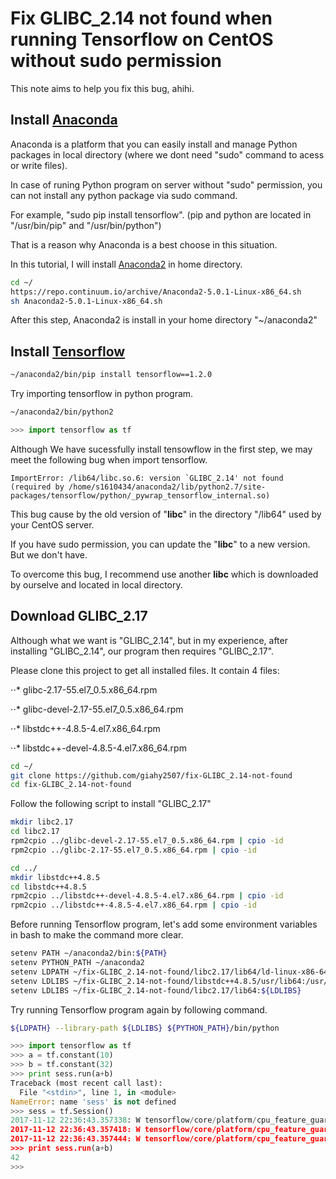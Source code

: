 # Fix GLIBC_2.14 not found when running Tensorflow on CentOS without sudo permission
This note aims to help you fix this bug, ahihi.

## Install [Anaconda](https://www.anaconda.com)
Anaconda is a platform that you can easily install and manage Python packages in local directory (where we dont need "sudo" command to acess or write files).

In case of runing Python program on server without "sudo" permission, you can not install any python package via sudo command.

For example, "sudo pip install tensorflow". (pip and python are located in "/usr/bin/pip" and "/usr/bin/python")

That is a reason why Anaconda is a best choose in this situation.

In this tutorial, I will install [Anaconda2](https://www.anaconda.com/download/#linux) in home directory.

```bash
cd ~/
https://repo.continuum.io/archive/Anaconda2-5.0.1-Linux-x86_64.sh
sh Anaconda2-5.0.1-Linux-x86_64.sh
```

After this step, Anaconda2 is install in your home directory "~/anaconda2"

## Install [Tensorflow](https://www.tensorflow.org/)
```bash
~/anaconda2/bin/pip install tensorflow==1.2.0
```

Try importing tensorflow in python program.
```bash
~/anaconda2/bin/python2
```

```python
>>> import tensorflow as tf
```
Although We have sucessfully install tensowflow in the first step, we may meet the following bug when import tensorflow.

```
ImportError: /lib64/libc.so.6: version `GLIBC_2.14' not found (required by /home/s1610434/anaconda2/lib/python2.7/site-packages/tensorflow/python/_pywrap_tensorflow_internal.so)
```

This bug cause by the old version of "**libc**" in the directory "/lib64" used by your CentOS server.

If you have sudo permission, you can update the "**libc**" to a new version. But we don't have.

To overcome this bug, I recommend use another **libc** which is downloaded by ourselve and located in local directory.

## Download GLIBC_2.17

Although what we want is "GLIBC_2.14", but in my experience, after installing "GLIBC_2.14", our program then requires "GLIBC_2.17".

Please clone this project to get all installed files. It contain 4 files:

⋅⋅* glibc-2.17-55.el7_0.5.x86_64.rpm

⋅⋅* glibc-devel-2.17-55.el7_0.5.x86_64.rpm

⋅⋅* libstdc++-4.8.5-4.el7.x86_64.rpm

⋅⋅* libstdc++-devel-4.8.5-4.el7.x86_64.rpm

```bash
cd ~/
git clone https://github.com/giahy2507/fix-GLIBC_2.14-not-found
cd fix-GLIBC_2.14-not-found
```

Follow the following script to install "GLIBC_2.17"

```bash
mkdir libc2.17
cd libc2.17
rpm2cpio ../glibc-devel-2.17-55.el7_0.5.x86_64.rpm | cpio -id
rpm2cpio ../glibc-2.17-55.el7_0.5.x86_64.rpm | cpio -id

cd ../
mkdir libstdc++4.8.5
cd libstdc++4.8.5
rpm2cpio ../libstdc++-devel-4.8.5-4.el7.x86_64.rpm | cpio -id
rpm2cpio ../libstdc++-4.8.5-4.el7.x86_64.rpm | cpio -id
```

Before running Tensorflow program, let's add some environment variables in bash to make the command more clear.

```bash
setenv PATH ~/anaconda2/bin:${PATH}
setenv PYTHON_PATH ~/anaconda2
setenv LDPATH ~/fix-GLIBC_2.14-not-found/libc2.17/lib64/ld-linux-x86-64.so.2
setenv LDLIBS ~/fix-GLIBC_2.14-not-found/libstdc++4.8.5/usr/lib64:/usr/lib:/usr/lib64
setenv LDLIBS ~/fix-GLIBC_2.14-not-found/libc2.17/lib64:${LDLIBS}
```

Try running Tensorflow program again by following command.

```bash
${LDPATH} --library-path ${LDLIBS} ${PYTHON_PATH}/bin/python
```

```python
>>> import tensorflow as tf
>>> a = tf.constant(10)
>>> b = tf.constant(32)
>>> print sess.run(a+b)
Traceback (most recent call last):
  File "<stdin>", line 1, in <module>
NameError: name 'sess' is not defined
>>> sess = tf.Session()
2017-11-12 22:36:43.357338: W tensorflow/core/platform/cpu_feature_guard.cc:45] The TensorFlow library wasn't compiled to use SSE4.1 instructions, but these are available on your machine and could speed up CPU computations.
2017-11-12 22:36:43.357418: W tensorflow/core/platform/cpu_feature_guard.cc:45] The TensorFlow library wasn't compiled to use SSE4.2 instructions, but these are available on your machine and could speed up CPU computations.
2017-11-12 22:36:43.357444: W tensorflow/core/platform/cpu_feature_guard.cc:45] The TensorFlow library wasn't compiled to use AVX instructions, but these are available on your machine and could speed up CPU computations.
>>> print sess.run(a+b)
42
>>>
```

